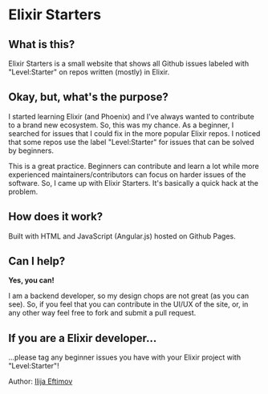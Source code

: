 # Elixir Starters

## What is this?

Elixir Starters is a small website that shows all Github issues labeled with 
"Level:Starter" on repos written (mostly) in Elixir.

## Okay, but, what's the purpose?

I started learning Elixir (and Phoenix) and I've always wanted to contribute to a 
brand new ecosystem. So, this was my chance. As a beginner, I searched for issues 
that I could fix in the more popular Elixir repos. I noticed that some repos use 
the label "Level:Starter" for issues that can be solved by beginners.

This is a great practice. Beginners can contribute and learn a lot while more experienced
maintainers/contributors can focus on harder issues of the software. So, I came up
with Elixir Starters. It's basically a quick hack at the problem.

## How does it work?

Built with HTML and JavaScript (Angular.js) hosted on Github Pages. 

## Can I help?

**Yes, you can!** 

I am a backend developer, so my design chops are not great (as you can see). So,
if you feel that you can contribute in the UI/UX of the site, or, in any other way
feel free to fork and submit a pull request.

## If you are a Elixir developer...

...please tag any beginner issues you have with your Elixir project with "Level:Starter"!


Author: [Ilija Eftimov](https://github.com/fteem)
